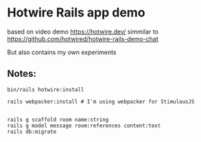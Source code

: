 # Hotwire Rails app demo

based on video demo <https://hotwire.dev/> simmilar to
<https://github.com/hotwired/hotwire-rails-demo-chat>

But also contains my own experiments


## Notes:

```
bin/rails hotwire:install

rails webpacker:install # I'm using webpacker for StimulousJS


rails g scaffold room name:string
rails g model message room:references content:text
rails db:migrate
```

